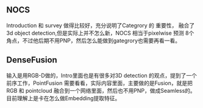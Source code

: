 ## NOCS

Introduction 和 survey 做得比较好，充分说明了Categrory 的 重要性， 融合了3d object detection,但是实际上并不怎么新，NOCS 相当于pixelwise 预测 8个角点，不过他后期不用PNP，然后怎么能做到gategrory也需要再看一看。

## DenseFusion

输入是用RGB-D做的，Intro里面也是有很多对3D detection 的观点，提到了一个前序工作，PointFusion 需要看看，实际内容里面，主要做的是Fusion，就是把 RGB 和 pointcloud 融合到一个网络里面，然后也不用PNP，做成Seamless的。目前理解上是卡在怎么做Embedding提取特征。